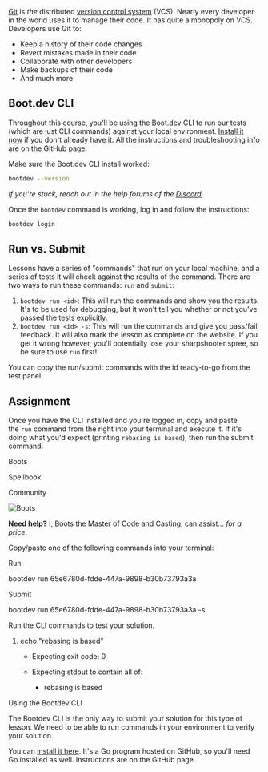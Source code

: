[Git](https://git-scm.com/) is _the_ distributed [version control system](https://git-scm.com/book/en/v2/Getting-Started-About-Version-Control) (VCS). Nearly every developer in the world uses it to manage their code. It has quite a monopoly on VCS. Developers use Git to:

- Keep a history of their code changes
- Revert mistakes made in their code
- Collaborate with other developers
- Make backups of their code
- And much more

## Boot.dev CLI

Throughout this course, you'll be using the Boot.dev CLI to run our tests (which are just CLI commands) against your local environment. [Install it now](https://github.com/bootdotdev/bootdev?tab=readme-ov-file#installation) if you don't already have it. All the instructions and troubleshooting info are on the GitHub page.

Make sure the Boot.dev CLI install worked:

```bash
bootdev --version
```

_If you're stuck, reach out in the help forums of the [Discord](https://www.boot.dev/community)._

Once the `bootdev` command is working, log in and follow the instructions:

```bash
bootdev login
```

## Run vs. Submit

Lessons have a series of "commands" that run on your local machine, and a series of tests it will check against the results of the command. There are two ways to run these commands: `run` and `submit`:

1. `bootdev run <id>`: This will run the commands and show you the results. It's to be used for debugging, but it won't tell you whether or not you've passed the tests explicitly.
2. `bootdev run <id> -s`: This will run the commands and give you pass/fail feedback. It will also mark the lesson as complete on the website. If you get it wrong however, you'll potentially lose your sharpshooter spree, so be sure to use `run` first!

You can copy the run/submit commands with the id ready-to-go from the test panel.

## Assignment

Once you have the CLI installed and you're logged in, copy and paste the `run` command from the right into your terminal and execute it. If it's doing what you'd expect (printing `rebasing is based`), then run the submit command.

Boots

Spellbook

Community

![Boots](https://www.boot.dev/_nuxt/new_boots_profile.DriFHGho.webp)

**Need help?** I, Boots the Master of Code and Casting, can assist... _for a price_.

Copy/paste one of the following commands into your terminal:

Run

bootdev run 65e6780d-fdde-447a-9898-b30b73793a3a

Submit

bootdev run 65e6780d-fdde-447a-9898-b30b73793a3a -s

Run the CLI commands to test your solution.

1. echo "rebasing is based"
    - Expecting exit code: 0
    - Expecting stdout to contain all of:
        
        - rebasing is based
        

Using the Bootdev CLI

The Bootdev CLI is the only way to submit your solution for this type of lesson. We need to be able to run commands in your environment to verify your solution.

You can [install it here](https://github.com/bootdotdev/bootdev). It's a Go program hosted on GitHub, so you'll need Go installed as well. Instructions are on the GitHub page.